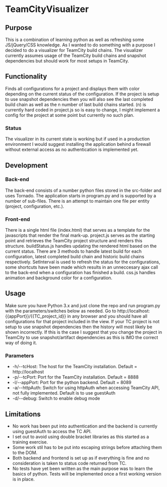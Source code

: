 # TeamCityVisualizer
## Purpose
This is a combination of learning python as well as refreshing some JS/jQuery/CSS knowledge. As I wanted to do something with a purpose I decided to do a visualizer for TeamCity build chains.
The visualizer currently assumes usage of the TeamCity build chains and snapshot dependencies but should work for most setups in TeamCity.

## Functionality
Finds all configurations for a project and displays them with color depending on the current status of the configuration. If the project is setup to use snapshot dependencies then you will also see the last completed build chain as well as the n number of last build chains started. (n) is currently hard coded in project.js so is easy to change, I might implement a config for the project at some point but currently no such plan.

### Status
The visualizer in its current state is working but if used in a production environment I would suggest installing the application behind a firewall without external access as no authentication is implemented yet.

## Development
### Back-end
The back-end consists of a number python files stored in the src-folder and uses Tornado. The application starts in program.py and is supported by a number of sub-files. There is an attempt to maintain one file per entity (project, configuration, etc.).

### Front-end
There is a single html file (index.html) that serves as a template for the javascripts that render the final mark-up. project.js serves as the starting point and retrieves the TeamCity project structure and renders this structure. buildStatus.js handles updating the rendered html based on the current status. There are 3 methods to handle latest build for each configuration, latest completed build chain and historic build chains respectively. SetInterval is used to refresh the status for the configurations, some shortcuts have been made which results in an unneccesary ajax call to the back-end when a configuration has finished a build. css.js handles animation and background color for a configuration.

## Usage
Make sure you have Python 3.x and just clone the repo and run program.py with the parameters/switches below as needed.
Go to http://localhost:{{appPort}}/{{TC_project_id}} in any browser and you should have all configurations for that project included in the view.
If your TC project is not setup to use snapshot dependencies then the history will most likely be shown incorrectly. If this is the case I suggest that you change the project in TeamCity to use snapshot/artifact dependencies as this is IMO the correct way of doing it.

### Parameters
- -h/--tcHost: The host for the TeamCity installation. Default = http://localhost
- -p/--tcPort: Port for the TeamCity installation. Default = 8888
- -l/--appPort: Port for the python backend. Default = 8089
- -a/--httpAuth: Switch for using httpAuth when accessing TeamCity API, not fully implemented. Default is to use guestAuth
- -d/--debug: Switch to enable debug mode

## Limitations
- No work has been put into authentication and the backend is currently using guestAuth to access the TC API.
- I set out to avoid using double bracket libraries as this started as a training exercise.
- Some work stil has to be put into escaping strings before attaching them to the DOM.
- Both backend and frontend is set up as if everything is fine and no consideration is taken to status code returned from TC.
- No tests have yet been written as the main purpose was to learn the basics of python. Tests will be implemented once a first working version is in place.
